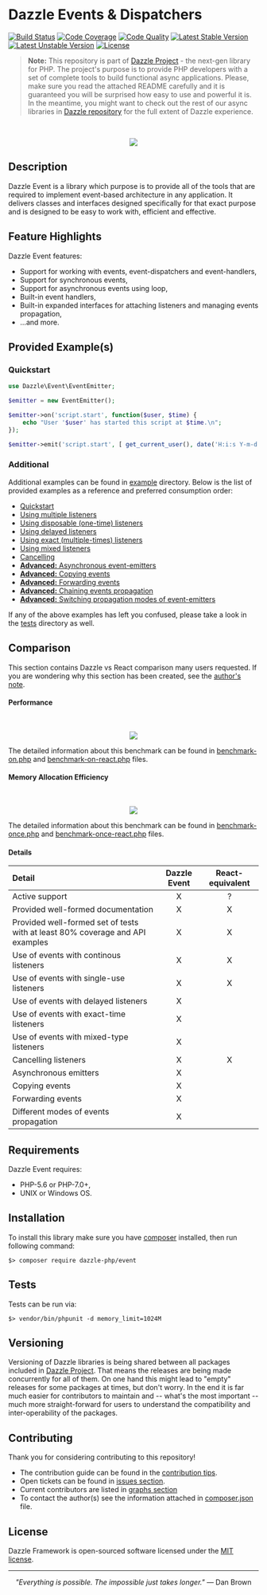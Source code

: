 # Dazzle Events & Dispatchers

[![Build Status](https://travis-ci.org/dazzle-php/event.svg)](https://travis-ci.org/dazzle-php/event)
[![Code Coverage](https://scrutinizer-ci.com/g/dazzle-php/event/badges/coverage.png?b=master)](https://scrutinizer-ci.com/g/dazzle-php/event/?branch=master)
[![Code Quality](https://scrutinizer-ci.com/g/dazzle-php/event/badges/quality-score.png?b=master)](https://scrutinizer-ci.com/g/dazzle-php/event/?branch=master)
[![Latest Stable Version](https://poser.pugx.org/dazzle-php/event/v/stable)](https://packagist.org/packages/dazzle-php/event) 
[![Latest Unstable Version](https://poser.pugx.org/dazzle-php/event/v/unstable)](https://packagist.org/packages/dazzle-php/event) 
[![License](https://poser.pugx.org/dazzle-php/event/license)](https://packagist.org/packages/dazzle-php/event/license)

> **Note:** This repository is part of [Dazzle Project](https://github.com/dazzle-php/dazzle) - the next-gen library for PHP. The project's purpose is to provide PHP developers with a set of complete tools to build functional async applications. Please, make sure you read the attached README carefully and it is guaranteed you will be surprised how easy to use and powerful it is. In the meantime, you might want to check out the rest of our async libraries in [Dazzle repository](https://github.com/dazzle-php) for the full extent of Dazzle experience.

<br>
<p align="center">
<img src="https://raw.githubusercontent.com/dazzle-php/dazzle/master/media/dazzle-x125.png" />
</p>

## Description

Dazzle Event is a library which purpose is to provide all of the tools that are required to implement event-based architecture in any application. It delivers classes and interfaces designed specifically for that exact purpose and is designed to be easy to work with, efficient and effective.

## Feature Highlights

Dazzle Event features:

* Support for working with events, event-dispatchers and event-handlers,
* Support for synchronous events,
* Support for asynchronous events using loop,
* Built-in event handlers,
* Built-in expanded interfaces for attaching listeners and managing events propagation,
* ...and more.

## Provided Example(s)

### Quickstart

```php
use Dazzle\Event\EventEmitter;

$emitter = new EventEmitter();

$emitter->on('script.start', function($user, $time) {
    echo "User '$user' has started this script at $time.\n";
});

$emitter->emit('script.start', [ get_current_user(), date('H:i:s Y-m-d') ]);
```

### Additional

Additional examples can be found in [example](https://github.com/dazzle-php/event/tree/master/example) directory. Below is the list of provided examples as a reference and preferred consumption order:

- [Quickstart](https://github.com/dazzle-php/event/blob/master/example/events_quickstart.php)
- [Using multiple listeners](https://github.com/dazzle-php/event/blob/master/example/events_handlers_multiple.php)
- [Using disposable (one-time) listeners](https://github.com/dazzle-php/event/blob/master/example/events_handlers_disposable.php)
- [Using delayed listeners](https://github.com/dazzle-php/event/blob/master/example/events_handlers_delayed.php)
- [Using exact (multiple-times) listeners](https://github.com/dazzle-php/event/blob/master/example/events_handlers_exact.php)
- [Using mixed listeners](https://github.com/dazzle-php/event/blob/master/example/events_handlers_mixed.php)
- [Cancelling](https://github.com/dazzle-php/event/blob/master/example/events_cancelling.php)
- [__Advanced:__ Asynchronous event-emitters](https://github.com/dazzle-php/event/blob/master/example/advanced_async_emitters.php)
- [__Advanced:__ Copying events](https://github.com/dazzle-php/event/blob/master/example/advanced_flow_copying_events.php)
- [__Advanced:__ Forwarding events](https://github.com/dazzle-php/event/blob/master/example/advanced_flow_forwarding_events.php)
- [__Advanced:__ Chaining events propagation](https://github.com/dazzle-php/event/blob/master/example/advanced_flow_chaining.php)
- [__Advanced:__ Switching propagation modes of event-emitters](https://github.com/dazzle-php/event/blob/master/example/advanced_flow_switching_modes.php)

If any of the above examples has left you confused, please take a look in the [tests](https://github.com/dazzle-php/event/tree/master/test) directory as well.

## Comparison

This section contains Dazzle vs React comparison many users requested. If you are wondering why this section has been created, see the [author's note](https://github.com/dazzle-php/dazzle/blob/master/NOTE.md).

#### Performance

<br>
<p align="center">
<img src="https://raw.githubusercontent.com/dazzle-php/dazzle/master/media/lib/event/graph-perf-cpu.png" />
</p>

The detailed information about this benchmark can be found in [benchmark-on.php](https://github.com/dazzle-php/event/blob/master/example-bench/benchmark-on.php) and [benchmark-on-react.php](https://github.com/dazzle-php/event/blob/master/example-bench/benchmark-on-react.php) files.

#### Memory Allocation Efficiency

<br>
<p align="center">
<img src="https://raw.githubusercontent.com/dazzle-php/dazzle/master/media/lib/event/graph-perf-mem.png" />
</p>

The detailed information about this benchmark can be found in [benchmark-once.php](https://github.com/dazzle-php/event/blob/master/example-bench/benchmark-once.php) and [benchmark-once-react.php](https://github.com/dazzle-php/event/blob/master/example-bench/benchmark-once-react.php) files.

#### Details

| Detail | Dazzle Event | React-equivalent |
| :--- | :---: | :---: |
| Active support | X | ? |
| Provided well-formed documentation | X | X |
| Provided well-formed set of tests with at least 80% coverage and API examples | X | X |
| Use of events with continous listeners | X | X |
| Use of events with single-use listeners | X | X |
| Use of events with delayed listeners | X | |
| Use of events with exact-time listeners | X | |
| Use of events with mixed-type listeners | X | |
| Cancelling listeners | X | X |
| Asynchronous emitters | X | |
| Copying events | X | |
| Forwarding events | X | |
| Different modes of events propagation | X | |

## Requirements

Dazzle Event requires:

* PHP-5.6 or PHP-7.0+,
* UNIX or Windows OS.

## Installation

To install this library make sure you have [composer](https://getcomposer.org/) installed, then run following command:

```
$> composer require dazzle-php/event
```

## Tests

Tests can be run via:

```
$> vendor/bin/phpunit -d memory_limit=1024M
```

## Versioning

Versioning of Dazzle libraries is being shared between all packages included in [Dazzle Project](https://github.com/dazzle-php/dazzle). That means the releases are being made concurrently for all of them. On one hand this might lead to "empty" releases for some packages at times, but don't worry. In the end it is far much easier for contributors to maintain and -- what's the most important -- much more straight-forward for users to understand the compatibility and inter-operability of the packages.

## Contributing

Thank you for considering contributing to this repository! 

- The contribution guide can be found in the [contribution tips](https://github.com/dazzle-php/event/blob/master/CONTRIBUTING.md). 
- Open tickets can be found in [issues section](https://github.com/dazzle-php/event/issues). 
- Current contributors are listed in [graphs section](https://github.com/dazzle-php/event/graphs/contributors)
- To contact the author(s) see the information attached in [composer.json](https://github.com/dazzle-php/event/blob/master/composer.json) file.

## License

Dazzle Framework is open-sourced software licensed under the [MIT license](http://opensource.org/licenses/MIT).

<hr>
<p align="center">
<i>"Everything is possible. The impossible just takes longer."</i> ― Dan Brown
</p>

